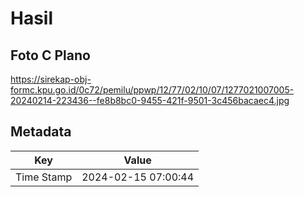 # Hasil

## Foto C Plano

https://sirekap-obj-formc.kpu.go.id/0c72/pemilu/ppwp/12/77/02/10/07/1277021007005-20240214-223436--fe8b8bc0-9455-421f-9501-3c456bacaec4.jpg


## Metadata

| Key        | Value               |
| ---------- | ------------------- |
| Time Stamp | 2024-02-15 07:00:44 |



